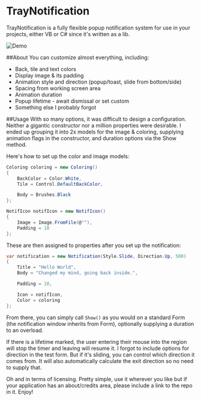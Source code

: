 # TrayNotification
TrayNotification is a fully flexible popup notification system for use in your projects, either VB or C# since it's written as a lib.

![Demo](http://orig04.deviantart.net/9a33/f/2016/052/2/c/traynot_demo_by_oduslabs-d9sngli.gif)

##About
You can customize almost everything, including:

- Back, tile and text colors
- Display image & its padding
- Animation style and direction (popup/toast, slide from bottom/side)
- Spacing from working screen area
- Animation duration
- Popup lifetime - await dismissal or set custom
- Something else I probably forgot

##Usage
With so many options, it was difficult to design a configuration. Neither a gigantic constructor nor a million properties were desirable. I ended up grouping it into 2x models for the image & coloring, supplying animation flags in the constructor, and duration options via the Show method.

Here's how to set up the color and image models:

```C#
Coloring coloring = new Coloring()
{
    BackColor = Color.White,
    Tile = Control.DefaultBackColor,

    Body = Brushes.Black
};

NotifIcon notifIcon = new NotifIcon()
{
    Image = Image.FromFile(@""),
    Padding = 10
};
```

These are then assigned to properties after you set up the notification:
```C#
var notification = new Notification(Style.Slide, Direction.Up, 500)
{
    Title = "Hello World",
    Body = "Changed my mind, going back inside.",

    Padding = 10,

    Icon = notifIcon,
    Color = coloring
};
```

From there, you can simply call `Show()` as you would on a standard Form (the notification window inherits from Form), optionally supplying a duration to an overload.

If there is a lifetime marked, the user entering their mouse into the region will stop the timer and leaving will resume it. I forgot to include options for direction in the test form. But if it's sliding, you can control which direction it comes from. It will also automatically calculate the exit direction so no need to supply that.

Oh and in terms of licensing. Pretty simple, use it wherever you like but if your application has an about/credits area, please include a link to the repo in it. Enjoy!
